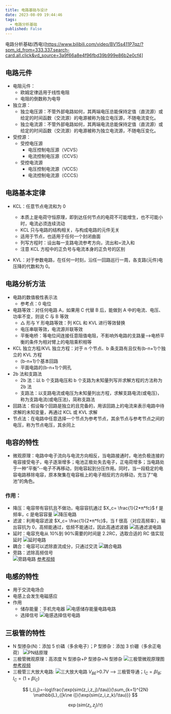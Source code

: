 ```yaml
---
title: 电路基础与设计
date: 2023-08-09 19:44:46
tags:
  - 电路分析基础
published: False
---
```


电路分析基础(西电)[https://www.bilibili.com/video/BV15s411P7qz/?spm_id_from=333.337.search-card.all.click&vd_source=3a9f66a8e4f96fbd39b999e86b2e0cf4]

<!--more-->

## 电路元件

- 电阻元件：
  - 欧姆定律适用于线性电阻
  - 电阻的倒数称为电导
- 独立源：
  - 独立电压源：不管外部电路如何，其两端电压总能保持定值（直流源）或给定的时间函数（交流源）的电源被称为独立电压源，不随电流变化。
  - 独立电流源：不管外部电路如何，其两端电流总能保持定值（直流源）或给定的时间函数（交流源）的电源被称为独立电流源，不随电压变化。
- 受控源：
  - 受控电压源
    - 电压控制电压源（VCVS）
    - 电流控制电压源（CCVS）
  - 受控电流源
    - 电压控制电流源（VCCS）
    - 电流控制电流源（CCCS）

## 电路基本定律

- KCL：任意节点电流和为 0

  - 本质上是电荷守恒原理，即到达任何节点的电荷不可能增生，也不可能小时，电流必须连续流动
  - KCL 只与电路的结构相关，与构成电路的元件无关
  - 适用于节点，也适用于任何一个封闭曲面
  - 列写方程时：设出每一支路电流参考方向，流出和=流入和
  - 注意 KCL 方程中的正负号与电流本身的正负号的区别

- KVL：对于参数电路，在任何一时刻，沿任一回路巡行一周，各支路(元件)电压降的代数和为 0。

## 电路分析方法

- 电路的数值极性表示法
  - 参考点：0 电位
- 电路等效：对任何电路 A，如果用 C 代替 B 后，能做到 A 中的电流、电压、功率不变，则说 C 与 B 等效
  - △ 形与 Y 形电路等效：列 KCL 和 KVL 进行等效替换
  - 电压串联等效，电流源并联等效
  - 平衡电桥：等电位间连接任意阻值电阻，不影响外电路的支路量-->电桥平衡的条件为相对臂上的电阻乘积相等
- KCL 独立方程/KVL 独立方程：对于 n 个节点、b 条支路有且仅有(b-n+1)个独立的 KVL 方程
  - (b-n+1)个基本回路
  - 平面电路的(b-n+1)个网孔
- 2b 法和支路法
  - 2b 法：以 b 个支路电压和 b 个支路为未知量列写并求解方程的方法称为 2b 法
  - 支路法：以支路电流或电压为未知量列出方程，求解支路电流(或电压)，称为支路电流(或电压法)，简称支路法
- 回路法：假设每个回路是独立的且完备的，用该回路上的电流来表示电路中待求解的未知变量，再通过 KCL 或 KVL 求解
- 节点法：在电路中任意选择一个节点为参考节点，其余节点与参考节点之间的电压，称为节点电压，其余同上

## 电容的特性

- 微观原理：电路中电子流向与电流方向相反，当电路接通时，电池负极连接的电容接受电子，电子逐渐增多；电池正极处失去电子，正电荷增多；当电路处于一种“平衡”--电子不再移动，则电容起到分压作用。同时，当一段稳定的电容电路移除电容，原本聚集在电容板上的电子相反的方向移动，充当了“电池”的角色。

### 作用：

- 降压：电容带有容抗且不做功，电容容抗通过 $X_c= \frac{1}{2*π*fc}$ f 是频率，c 是电容容量
  ![降压电路](\imgs\嵌入式\降压电路.png)
- 滤波：利用电容滤波 $X_c= \frac{1}{2*π*fc}$，当 f 很高（对应高频率），输出容抗为 0，高频能通过，低频不能通过，因此高通滤波器
  ![高通滤波电路](\imgs\嵌入式\高通滤波电路.png)
- 延时：电容充电从 10%到 90%需要的时间是 2.2RC，选取合适的 RC 值实现延时
  ![延时电路](\imgs\嵌入式\延时电路.png)
- 耦合：电容可以滤除直流成分，只通过交流
  ![耦合电路](\imgs\嵌入式\耦合电路.png)
- 旁路：滤除高频信号  
  ![旁路电路](\imgs\嵌入式\旁路电路.png)
  [参考视频](https://www.bilibili.com/video/BV1UU4y1r72W/?spm_id_from=333.337.search-card.all.click)

## 电感的特性

- 用于交流电场合
- 电感上会发生电磁感应
- 作用
  - 储存能量：手机充电器
    ![电感储存能量电路电路](\imgs\嵌入式\电感储存能量电路.png)
  - 选择信号
    ![电感选择信号电路](\imgs\嵌入式\电感选择信号电路.png)

## 三极管的特性

- N 型掺杂(N)：添加 5 价磷（多余电子）；P 型掺杂：添加 3 价硼（多余正电荷）
  ![PN结原理](\imgs\嵌入式\PN结原理.png)
- 三极管微观原理：高浓度 N 型掺杂+P 型掺杂+N 型掺杂
  ![三极管微观原理图](\imgs\嵌入式\三极管微观原理图.png)
  [参考视频](https://www.bilibili.com/video/BV1fB4y147Gn/?spm_id_from=333.788&vd_source=3a9f66a8e4f96fbd39b999e86b2e0cf4)
- 三极管三大放大电路:
  ![三大放大电路](\imgs\嵌入式\三大三极管放大电路.png)
  $V_{BE}$>0.7V --> 三极管导通；$I_C = \beta I_B$; $I_C = (1+\beta I_C)$

$$
l_{i,j}=-log\frac{\exp(sim(z_i,z_j)/\tau)}{\sum_{k=1}^{2N} \mathbb{L}_{[k\ne i]}{\exp(sim(z_i,z_k)/\tau)}}
$$

$$
\exp(sim(z_i,z_j)/\tau)
$$
